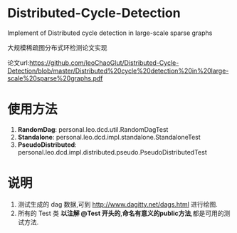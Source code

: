 # Distributed-Cycle-Detection
Implement of Distributed cycle detection in large-scale sparse graphs

大规模稀疏图分布式环检测论文实现

论文url:https://github.com/leoChaoGlut/Distributed-Cycle-Detection/blob/master/Distributed%20cycle%20detection%20in%20large-scale%20sparse%20graphs.pdf

# 使用方法
1. **RandomDag**:  personal.leo.dcd.util.RandomDagTest
2. **Standalone**:  personal.leo.dcd.impl.standalone.StandaloneTest
3. **PseudoDistributed**:  personal.leo.dcd.impl.distributed.pseudo.PseudoDistributedTest

# 说明
1. 测试生成的 dag 数据,可到 http://www.dagitty.net/dags.html 进行绘图.
2. 所有的 Test 类 **以注解 @Test 开头的**,**命名有意义的public方法**,都是可用的测试方法.
